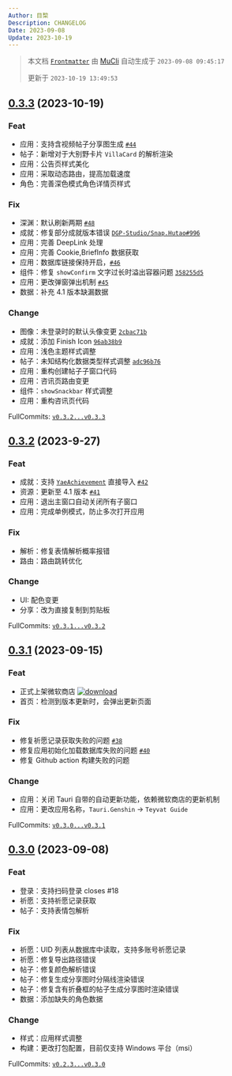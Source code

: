 ```yaml
---
Author: 目棃
Description: CHANGELOG
Date: 2023-09-08
Update: 2023-10-19
---
```


> 本文档 [`Frontmatter`](https://github.com/BTMuli/MuCli#Frontmatter) 由 [MuCli](https://github.com/BTMuli/Mucli) 自动生成于 `2023-09-08 09:45:17 `
>
> 更新于 `2023-10-19 13:49:53`

## [0.3.3](https://github.com/BTMuli/TeyvatGuide/releases/v0.3.3) (2023-10-19)

### Feat

- 应用：支持含视频帖子分享图生成 [`#44`](https://github.com/BTMuli/TeyvatGuide/issues/44)
- 帖子：新增对于大别野卡片 `VillaCard` 的解析渲染
- 应用：公告页样式美化
- 应用：采取动态路由，提高加载速度
- 角色：完善深色模式角色详情页样式

### Fix

- 深渊：默认刷新两期 [`#48`](https://github.com/BTMuli/TeyvatGuide/issues/48)
- 成就：修复部分成就版本错误 [`DGP-Studio/Snap.Hutao#996`](https://github.com/BTMuli/TeyvatGuide/commit/fdfcc70b)
- 应用：完善 DeepLink 处理
- 应用：完善 Cookie,BriefInfo 数据获取
- 应用：数据库链接保持开启，[`#46`](https://github.com/BTMuli/TeyvatGuide/issues/46)
- 组件：修复 `showConfirm` 文字过长时溢出容器问题 [`358255d5`](https://github.com/BTMuli/TeyvatGuide/commit/358255d5)
- 应用：更改弹窗弹出机制 [`#45`](https://github.com/BTMuli/TeyvatGuide/issues/45)
- 数据：补充 4.1 版本缺漏数据

### Change

- 图像：未登录时的默认头像变更 [`2cbac71b`](https://github.com/BTMuli/TeyvatGuide/commit/2cbac71b)
- 成就：添加 Finish Icon [`96ab38b9`](https://github.com/BTMuli/TeyvatGuide/commit/96ab38b9)
- 应用：浅色主题样式调整
- 帖子：未知结构化数据类型样式调整 [`adc96b76`](https://github.com/BTMuli/TeyvatGuide/commit/adc96b76)
- 应用：重构创建帖子子窗口代码
- 应用：咨讯页路由变更
- 组件：`showSnackbar` 样式调整
- 应用：重构咨讯页代码

FullCommits: [`v0.3.2...v0.3.3`](https://BTMuli/TeyvatGuide/compare/v0.3.2...v0.3.3)

## [0.3.2](https://github.com/BTMuli/TeyvatGuide/releases/v0.3.2) (2023-9-27)

### Feat

- 成就：支持 [`YaeAchievement`](https://github.com/HolographicHat/YaeAchievement) 直接导入 [`#42`](https://github.com/BTMuli/TeyvatGuide/issues/42)
- 资源：更新至 4.1 版本 [`#41`](https://github.com/BTMuli/TeyvatGuide/issues/41)
- 应用：退出主窗口自动关闭所有子窗口
- 应用：完成单例模式，防止多次打开应用

### Fix

- 解析：修复表情解析概率报错
- 路由：路由跳转优化

### Change

- UI: 配色变更
- 分享：改为直接复制到剪贴板

FullCommits: [`v0.3.1...v0.3.2`](https://BTMuli/TeyvatGuide/compare/v0.3.1...v0.3.2)

## [0.3.1](https://github.com/BTMuli/TeyvatGuide/releases/v0.3.1) (2023-09-15)

### Feat

- 正式上架微软商店 <a href="https://apps.microsoft.com/store/detail/9NLBNNNBNSJN?launch=true&cid=BTMuli&mode=mini">
  <img src="https://get.microsoft.com/images/zh-cn%20dark.svg" alt="download"/>
  </a>
- 首页：检测到版本更新时，会弹出更新页面

### Fix

- 修复祈愿记录获取失败的问题 [`#38`](https://github.com/BTMuli/TeyvatGuide/issues/38)
- 修复应用初始化加载数据库失败的问题 [`#40`](https://github.com/BTMuli/TeyvatGuide/issues/40)
- 修复 Github action 构建失败的问题

### Change

- 应用：关闭 Tauri 自带的自动更新功能，依赖微软商店的更新机制
- 应用：更改应用名称，`Tauri.Genshin` -> `Teyvat Guide`

FullCommits: [`v0.3.0...v0.3.1`](https://github.com/BTMuli/TeyvatGuide/compare/v0.3.0...v0.3.1)

## [0.3.0](https://github.com/BTMuli/Tauri.Genshin/releases/v0.3.0) (2023-09-08)

### Feat

- 登录：支持扫码登录 closes #18
- 祈愿：支持祈愿记录获取
- 帖子：支持表情包解析

### Fix

- 祈愿：UID 列表从数据库中读取，支持多账号祈愿记录
- 祈愿：修复导出路径错误
- 帖子：修复颜色解析错误
- 帖子：修复生成分享图时分隔线渲染错误
- 帖子：修复含有折叠框的帖子生成分享图时渲染错误
- 数据：添加缺失的角色数据

### Change

- 样式：应用样式调整
- 构建：更改打包配置，目前仅支持 Windows 平台（msi）

FullCommits: [`v0.2.3...v0.3.0`](https://github.com/BTMuli/Tauri.Genshin/compare/v0.2.3...v0.3.0)
